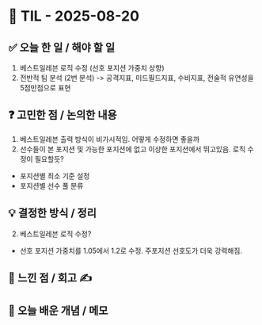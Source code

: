 # 📅 TIL - 2025-08-20

## ✅ 오늘 한 일 / 해야 할 일
1. 베스트일레븐 로직 수정 (선호 포지션 가중치 상향)
2. 전반적 팀 분석 (2번 분석) -> 공격지표, 미드필드지표, 수비지표, 전술적 유연성을 5점만점으로 표현

## ❓ 고민한 점 / 논의한 내용
1. 베스트일레븐 출력 방식이 비가시적임. 어떻게 수정하면 좋을까
2. 선수들이 본 포지션 및 가능한 포지션에 없고 이상한 포지션에서 뛰고있음. 로직 수정이 필요할듯?
- 포지션별 최소 기준 설정
- 포지션별 선수 풀 분류

## 💡 결정한 방식 / 정리
2. 베스트일레븐 로직 수정? 
- 선호 포지션 가중치를 1.05에서 1.2로 수정. 주포지션 선호도가 더욱 강력해짐.

## 📌 느낀 점 / 회고 ✍️


## 📘 오늘 배운 개념 / 메모